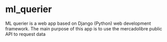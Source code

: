 # ml_querier
ML querier is a web app based on Django (Python) web development framework.
The main purpose of this app is to use the mercadolibre public API to request data
